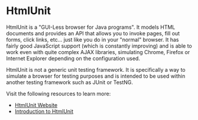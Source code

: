 # HtmlUnit

HtmlUnit is a "GUI-Less browser for Java programs". It models HTML documents and provides an API that allows you to invoke pages, fill out forms, click links, etc... just like you do in your "normal" browser. It has fairly good JavaScript support (which is constantly improving) and is able to work even with quite complex AJAX libraries, simulating Chrome, Firefox or Internet Explorer depending on the configuration used.

HtmlUnit is not a generic unit testing framework. It is specifically a way to simulate a browser for testing purposes and is intended to be used within another testing framework such as JUnit or TestNG. 

Visit the following resources to learn more:

- [HtmlUnit Website](https://htmlunit.sourceforge.io/)
- [Introduction to HtmlUnit](https://www.baeldung.com/htmlunit)